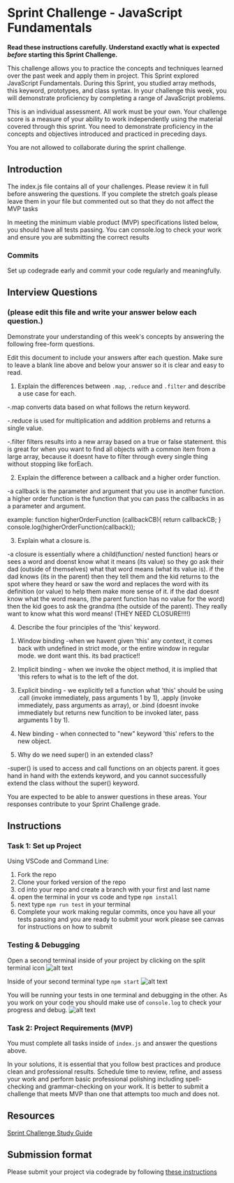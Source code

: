 # Sprint Challenge - JavaScript Fundamentals

**Read these instructions carefully. Understand exactly what is expected _before_ starting this Sprint Challenge.**

This challenge allows you to practice the concepts and techniques learned over the past week and apply them in project. This Sprint explored JavaScript Fundamentals. During this Sprint, you studied array methods, this keyword, prototypes, and class syntax. In your challenge this week, you will demonstrate proficiency by completing a range of JavaScript problems.

This is an individual assessment. All work must be your own. Your challenge score is a measure of your ability to work independently using the material covered through this sprint. You need to demonstrate proficiency in the concepts and objectives introduced and practiced in preceding days.

You are not allowed to collaborate during the sprint challenge. 

## Introduction

The index.js file contains all of your challenges. Please review it in full before answering the questions. If you complete the stretch goals please leave them in your file but commented out so that they do not affect the MVP tasks 

In meeting the minimum viable product (MVP) specifications listed below, you should have all tests passing. You can console.log to check your work and ensure you are submitting the correct results 

### Commits

Set up codegrade early and commit your code regularly and meaningfully. 

## Interview Questions
### (please edit this file and write your answer below each question.)
Demonstrate your understanding of this week's concepts by answering the following free-form questions.

Edit this document to include your answers after each question. Make sure to leave a blank line above and below your answer so it is clear and easy to read.

1. Explain the differences between `.map`, `.reduce` and `.filter` and describe a use case for each. 

-.map converts data based on what follows the return keyword.

-.reduce is used for multiplication and addition problems and returns a single value.

-.filter filters results into a new array based on a true or false statement. this is great for when you want to find all objects with a common item from a large array, because it doesnt have to filter through every single thing without stopping like forEach.

2. Explain the difference between a callback and a higher order function.

-a callback is the parameter and argument that you use in another function. a higher order function is the function that you can pass the callbacks in as a parameter and argument.

example: function higherOrderFunction (callbackCB){
    return callbackCB;
}
console.log(higherOrderFunction(callback));


3. Explain what a closure is.

-a closure is essentially where a child(function/ nested function) hears or sees a word and doenst know what it means (its value) so they go ask their dad (outside of themselves) what that word means (what its value is). if the dad knows (its in the parent) then they tell them and the kid returns to the spot where they heard or saw the word and replaces the word with its definition (or value) to help them make more sense of it. 
if the dad doesnt know what the word means, (the parent function has no value for the word) then the kid goes to ask the grandma (the outside of the parent). They really want to know what this word means! (THEY NEED CLOSURE!!!!)

4. Describe the four principles of the 'this' keyword.

1) Window binding -when we havent given 'this' any context, it comes back with undefined in strict mode, or the entire window in regular mode. we dont want this. its bad practice!!

2) Implicit binding -  when we invoke the object method, it is implied that 'this refers to what is to the left of the dot.

3) Explicit binding - we explicitly tell a function what 'this' should be using 
.call (invoke immediately, pass arguments 1 by 1), 
.apply (invoke immediately, pass arguments as array), or 
.bind (doesnt invoke immediately but returns new funcition to be invoked later, pass arguments 1 by 1). 

4) New binding - when connected to "new" keyword 'this' refers to the new object.

5. Why do we need super() in an extended class?

-super() is used to access and call functions on an objects parent. it goes hand in hand with the extends keyword, and you cannot successfully extend the class without the super() keyword.


You are expected to be able to answer questions in these areas. Your responses contribute to your Sprint Challenge grade. 

## Instructions

### Task 1: Set up Project

Using VSCode and Command Line:


1. Fork the repo
2. Clone your forked version of the repo
3. cd into your repo and create a branch with your first and last name
4. open the terminal in your vs code and type `npm install`
5. next type `npm run test` in your terminal
6. Complete your work making regular commits, once you have all your tests passing and you are ready to submit your work please see canvas for instructions on how to submit

### Testing & Debugging

Open a second terminal inside of your project by clicking on the split terminal icon
![alt text](assets/split_terminal.png "Split Terminal")

Inside of your second terminal type `npm start` 
![alt text](assets/npm_start.png "type npm start")

You will be running your tests in one terminal and debugging in the other. As you work on your code you should make use of `console.log` to check your progress and debug.
![alt text](assets/tests_debug_terminal_final.png "your terminal should look like this")

### Task 2: Project Requirements (MVP)

You must complete all tasks inside of `index.js` and answer the questions above.

In your solutions, it is essential that you follow best practices and produce clean and professional results. Schedule time to review, refine, and assess your work and perform basic professional polishing including spell-checking and grammar-checking on your work. It is better to submit a challenge that meets MVP than one that attempts too much and does not.

## Resources
 
 [Sprint Challenge Study Guide](https://www.notion.so/lambdaschool/Unit-1-Sprint-3-Study-Guide-033a9a00659a4ef98c12eb97e49a6110)

## Submission format

Please submit your project via codegrade by following [these instructions](https://www.notion.so/lambdaschool/Submitting-an-assignment-via-Code-Grade-A-Step-by-Step-Walkthrough-07bd65f5f8364e709ecb5064735ce374)

